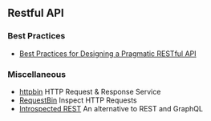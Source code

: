 ## Restful API

### Best Practices
- [Best Practices for Designing a Pragmatic RESTful API](http://www.vinaysahni.com/best-practices-for-a-pragmatic-restful-api)

### Miscellaneous
- [httpbin](http://httpbin.org/) HTTP Request & Response Service
- [RequestBin](https://requestb.in/) Inspect HTTP Requests
- [Introspected REST](https://introspected.rest/) An alternative to REST and GraphQL
